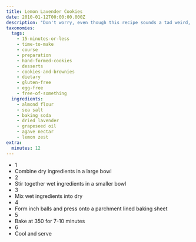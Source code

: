 ```yaml
---
title: Lemon Lavender Cookies
date: 2010-01-12T00:00:00.000Z
description: "Don't worry, even though this recipe sounds a tad weird, it's subtle and i think, delicious.  it kinda reminds me of the recipe in my gluten free cookbook for rosemary hazelnut cookies.\r\n\r\nhttp://www.elanaspantry.com/lemon-lavender-cookies/"
taxonomies:
  tags:
    - 15-minutes-or-less
    - time-to-make
    - course
    - preparation
    - hand-formed-cookies
    - desserts
    - cookies-and-brownies
    - dietary
    - gluten-free
    - egg-free
    - free-of-something
  ingredients:
    - almond flour
    - sea salt
    - baking soda
    - dried lavender
    - grapeseed oil
    - agave nectar
    - lemon zest
extra:
  minutes: 12
---
```

 - 1
 - Combine dry ingredients in a large bowl
 - 2
 - Stir together wet ingredients in a smaller bowl
 - 3
 - Mix wet ingredients into dry
 - 4
 - Form inch balls and press onto a parchment lined baking sheet
 - 5
 - Bake at 350 for 7-10 minutes
 - 6
 - Cool and serve
